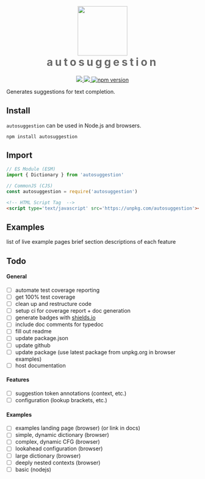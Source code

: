 <p align="center" style="margin-bottom:0px;">
    <img src="https://raw.githubusercontent.com/asmr-hex/autosuggestion/suggest/logo.svg?sanitize=true"
        height="130">
</p>
<h1 align="center" style="margin-top:0px;letter-spacing:0.2em;color:dimgrey">
    autosuggestion
</h1>
<p align="center">
    <a href="https://github.com/asmr-hex/autosuggestion/actions/workflows/ci.yml" alt="tests">
        <img src="https://github.com/asmr-hex/autosuggestion/actions/workflows/ci.yml/badge.svg"/>
    </a>
    <a href="https://github.com/badges/shields/graphs/contributors" alt="documentation">
        <img src="https://img.shields.io/static/v1?label=typedoc&message=docs&color=informational" />
    </a>
    <a href="https://badge.fury.io/js/autosuggestion">
        <img src="https://badge.fury.io/js/autosuggestion.svg" alt="npm version">
    </a>
</p>

Generates suggestions for text completion.

## Install
`autosuggestion` can be used in Node.js and browsers.
``` shell
npm install autosuggestion
```

## Import
``` javascript
// ES Module (ESM)
import { Dictionary } from 'autosuggestion'
```
``` javascript
// CommonJS (CJS)
const autosuggestion = require('autosuggestion')
```
``` html
<!-- HTML Script Tag  -->
<script type='text/javascript' src='https://unpkg.com/autosuggestion'></script>
```

## Examples
list of live example pages
brief section descriptions of each feature



## Todo
#### General
- [ ] automate test coverage reporting
- [ ] get 100% test coverage
- [ ] clean up and restructure code
- [ ] setup ci for coverage report + doc generation
- [ ] generate badges with [shields.io](https://github.com/badges/shields)
- [ ] include doc comments for typedoc
- [ ] fill out readme
- [ ] update package.json
- [ ] update github
- [ ] update package (use latest package from unpkg.org in browser examples)
- [ ] host documentation
#### Features
- [ ] suggestion token annotations (context, etc.)
- [ ] configuration (lookup brackets, etc.)
#### Examples
- [ ] examples landing page (browser) (or link in docs)
- [ ] simple, dynamic dictionary (browser)
- [ ] complex, dynamic CFG (browser)
- [ ] lookahead configuration (browser)
- [ ] large dictionary (browser)
- [ ] deeply nested contexts (browser)
- [ ] basic (nodejs)
